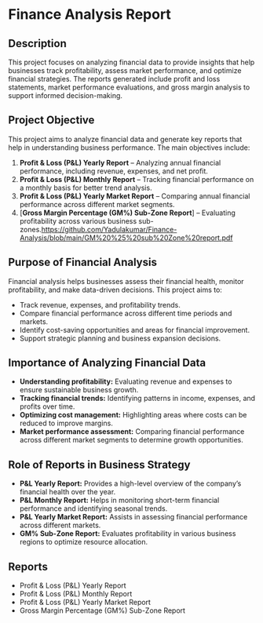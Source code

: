 # Finance Analysis Report

## Description

This project focuses on analyzing financial data to provide insights that help businesses track profitability, assess market performance, and optimize financial strategies. The reports generated include profit and loss statements, market performance evaluations, and gross margin analysis to support informed decision-making.

## Project Objective

This project aims to analyze financial data and generate key reports that help in understanding business performance. The main objectives include:

1. **Profit & Loss (P&L) Yearly Report** – Analyzing annual financial performance, including revenue, expenses, and net profit.
2. **Profit & Loss (P&L) Monthly Report** – Tracking financial performance on a monthly basis for better trend analysis.
3. **Profit & Loss (P&L) Yearly Market Report** – Comparing annual financial performance across different market segments.
4. [**Gross Margin Percentage (GM%) Sub-Zone Report**] – Evaluating profitability across various business sub-zones.https://github.com/Yadulakumar/Finance-Analysis/blob/main/GM%20%25%20sub%20Zone%20report.pdf

## Purpose of Financial Analysis

Financial analysis helps businesses assess their financial health, monitor profitability, and make data-driven decisions. This project aims to:

- Track revenue, expenses, and profitability trends.
- Compare financial performance across different time periods and markets.
- Identify cost-saving opportunities and areas for financial improvement.
- Support strategic planning and business expansion decisions.

## Importance of Analyzing Financial Data

- **Understanding profitability:** Evaluating revenue and expenses to ensure sustainable business growth.
- **Tracking financial trends:** Identifying patterns in income, expenses, and profits over time.
- **Optimizing cost management:** Highlighting areas where costs can be reduced to improve margins.
- **Market performance assessment:** Comparing financial performance across different market segments to determine growth opportunities.

## Role of Reports in Business Strategy

- **P&L Yearly Report:** Provides a high-level overview of the company’s financial health over the year.
- **P&L Monthly Report:** Helps in monitoring short-term financial performance and identifying seasonal trends.
- **P&L Yearly Market Report:** Assists in assessing financial performance across different markets.
- **GM% Sub-Zone Report:** Evaluates profitability in various business regions to optimize resource allocation.

## Reports

- Profit & Loss (P&L) Yearly Report
- Profit & Loss (P&L) Monthly Report
- Profit & Loss (P&L) Yearly Market Report
- Gross Margin Percentage (GM%) Sub-Zone Report
